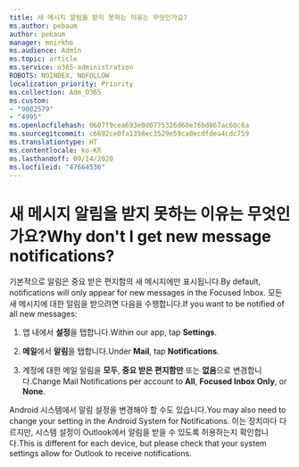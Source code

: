 ```yaml
---
title: 새 메시지 알림을 받지 못하는 이유는 무엇인가요?
ms.author: pebaum
author: pebaum
manager: mnirkhe
ms.audience: Admin
ms.topic: article
ms.service: o365-administration
ROBOTS: NOINDEX, NOFOLLOW
localization_priority: Priority
ms.collection: Adm_O365
ms.custom:
- "9002579"
- "4995"
ms.openlocfilehash: 0607f9cea693e0d0775326d60e76bd867ac60c6a
ms.sourcegitcommit: c6692ce0fa1358ec3529e59ca0ecdfdea4cdc759
ms.translationtype: HT
ms.contentlocale: ko-KR
ms.lasthandoff: 09/14/2020
ms.locfileid: "47664536"
---
```

# <a name="why-dont-i-get-new-message-notifications"></a><span data-ttu-id="56d51-102">새 메시지 알림을 받지 못하는 이유는 무엇인가요?</span><span class="sxs-lookup"><span data-stu-id="56d51-102">Why don't I get new message notifications?</span></span>

<span data-ttu-id="56d51-103">기본적으로 알림은 중요 받은 편지함의 새 메시지에만 표시됩니다.</span><span class="sxs-lookup"><span data-stu-id="56d51-103">By default, notifications will only appear for new messages in the Focused Inbox.</span></span> <span data-ttu-id="56d51-104">모든 새 메시지에 대한 알림을 받으려면 다음을 수행합니다.</span><span class="sxs-lookup"><span data-stu-id="56d51-104">If you want to be notified of all new messages:</span></span>

1. <span data-ttu-id="56d51-105">앱 내에서 **설정**을 탭합니다.</span><span class="sxs-lookup"><span data-stu-id="56d51-105">Within our app, tap **Settings**.</span></span>

2. <span data-ttu-id="56d51-106">**메일**에서 **알림**을 탭합니다.</span><span class="sxs-lookup"><span data-stu-id="56d51-106">Under **Mail**, tap **Notifications**.</span></span>

3. <span data-ttu-id="56d51-107">계정에 대한 메일 알림을 **모두**, **중요 받은 편지함만** 또는 **없음**으로 변경합니다.</span><span class="sxs-lookup"><span data-stu-id="56d51-107">Change Mail Notifications per account to **All**, **Focused Inbox Only**, or **None**.</span></span>

<span data-ttu-id="56d51-108">Android 시스템에서 알림 설정을 변경해야 할 수도 있습니다.</span><span class="sxs-lookup"><span data-stu-id="56d51-108">You may also need to change your setting in the Android System for Notifications.</span></span> <span data-ttu-id="56d51-109">이는 장치마다 다르지만, 시스템 설정이 Outlook에서 알림을 받을 수 있도록 허용하는지 확인합니다.</span><span class="sxs-lookup"><span data-stu-id="56d51-109">This is different for each device, but please check that your system settings allow for Outlook to receive notifications.</span></span>
